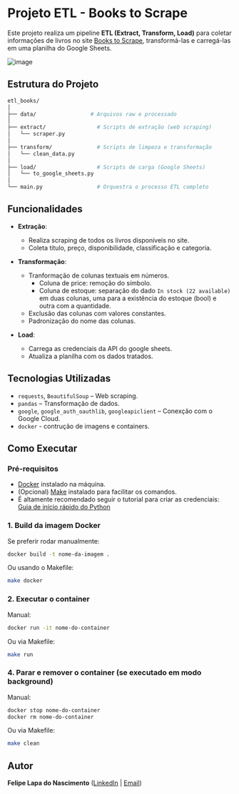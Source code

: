 # Projeto ETL - Books to Scrape

Este projeto realiza um pipeline **ETL (Extract, Transform, Load)** para coletar informações de livros no site [Books to Scrape](https://books.toscrape.com), transformá-las e carregá-las em uma planilha do Google Sheets.

![image](https://github.com/user-attachments/assets/e7f3bf2f-9e2a-4d8c-9851-c8a9fa638c46)


## Estrutura do Projeto

```bash
etl_books/
│
├── data/                 # Arquivos raw e processado
│
├── extract/                # Scripts de extração (web scraping)
│   └── scraper.py
│
├── transform/              # Scripts de limpeza e transformação
│   └── clean_data.py
│
├── load/                   # Scripts de carga (Google Sheets)
│   └── to_google_sheets.py
│
└── main.py                 # Orquestra o processo ETL completo
```

## Funcionalidades

* **Extração**:

  * Realiza scraping de todos os livros disponíveis no site.
  * Coleta título, preço, disponibilidade, classificação e categoria.

* **Transformação**:

  * Tranformação de colunas textuais em números.
      * Coluna de price: remoção do símbolo.
      * Coluna de estoque: separação do dado `In stock (22 available)` em duas colunas, uma para a existência do estoque (bool) e outra com a quantidade.
  * Exclusão das colunas com valores constantes.
  * Padronização do nome das colunas.

* **Load**:

  * Carrega as credenciais da API do google sheets.
  * Atualiza a planilha com os dados tratados.

## Tecnologias Utilizadas

* `requests`, `BeautifulSoup` – Web scraping.
* `pandas` – Transformação de dados.
* `google`, `google_auth_oauthlib`, `googleapiclient` – Conexção com o Google Cloud.
* `docker` - contrução de imagens e containers.

## Como Executar

### Pré-requisitos

* [Docker](https://www.docker.com/products/docker-desktop) instalado na máquina.
* (Opcional) [Make](https://www.gnu.org/software/make/) instalado para facilitar os comandos.
* É altamente recomendado seguir o tutorial para criar as credenciais: [Guia de início rápido do Python](https://developers.google.com/workspace/sheets/api/quickstart/python?hl=pt-br)

### 1. Build da imagem Docker

Se preferir rodar manualmente:

```bash
docker build -t nome-da-imagem .
```

Ou usando o Makefile:

```bash
make docker
```

### 2. Executar o container

Manual:

```bash
docker run -it nome-do-container
```

Ou via Makefile:

```bash
make run
```

### 4. Parar e remover o container (se executado em modo background)

Manual:

```bash
docker stop nome-do-container
docker rm nome-do-container
```

Ou via Makefile:

```bash
make clean
```

## Autor

**Felipe Lapa do Nascimento** ([LinkedIn](https://www.linkedin.com/in/felipelapadn/) | [Email](mailto:felipelapadn@gmail.com)) 
